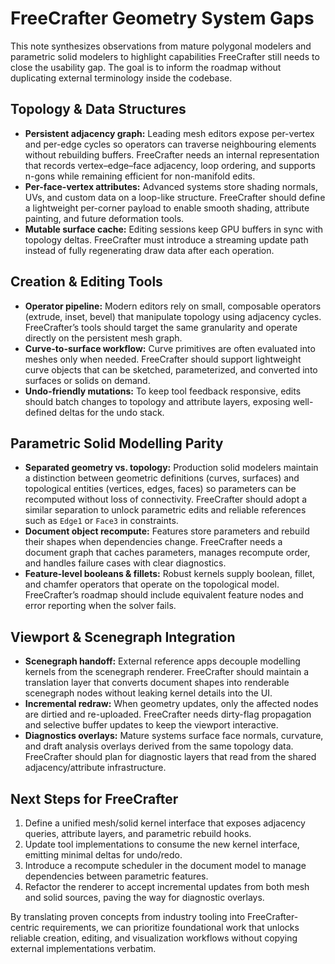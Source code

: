 # FreeCrafter Geometry System Gaps

This note synthesizes observations from mature polygonal modelers and parametric solid modelers to highlight capabilities FreeCrafter still needs to close the usability gap. The goal is to inform the roadmap without duplicating external terminology inside the codebase.

## Topology & Data Structures
- **Persistent adjacency graph:** Leading mesh editors expose per-vertex and per-edge cycles so operators can traverse neighbouring elements without rebuilding buffers. FreeCrafter needs an internal representation that records vertex–edge–face adjacency, loop ordering, and supports n-gons while remaining efficient for non-manifold edits.
- **Per-face-vertex attributes:** Advanced systems store shading normals, UVs, and custom data on a loop-like structure. FreeCrafter should define a lightweight per-corner payload to enable smooth shading, attribute painting, and future deformation tools.
- **Mutable surface cache:** Editing sessions keep GPU buffers in sync with topology deltas. FreeCrafter must introduce a streaming update path instead of fully regenerating draw data after each operation.

## Creation & Editing Tools
- **Operator pipeline:** Modern editors rely on small, composable operators (extrude, inset, bevel) that manipulate topology using adjacency cycles. FreeCrafter’s tools should target the same granularity and operate directly on the persistent mesh graph.
- **Curve-to-surface workflow:** Curve primitives are often evaluated into meshes only when needed. FreeCrafter should support lightweight curve objects that can be sketched, parameterized, and converted into surfaces or solids on demand.
- **Undo-friendly mutations:** To keep tool feedback responsive, edits should batch changes to topology and attribute layers, exposing well-defined deltas for the undo stack.

## Parametric Solid Modelling Parity
- **Separated geometry vs. topology:** Production solid modelers maintain a distinction between geometric definitions (curves, surfaces) and topological entities (vertices, edges, faces) so parameters can be recomputed without loss of connectivity. FreeCrafter should adopt a similar separation to unlock parametric edits and reliable references such as `Edge1` or `Face3` in constraints.
- **Document object recompute:** Features store parameters and rebuild their shapes when dependencies change. FreeCrafter needs a document graph that caches parameters, manages recompute order, and handles failure cases with clear diagnostics.
- **Feature-level booleans & fillets:** Robust kernels supply boolean, fillet, and chamfer operators that operate on the topological model. FreeCrafter’s roadmap should include equivalent feature nodes and error reporting when the solver fails.

## Viewport & Scenegraph Integration
- **Scenegraph handoff:** External reference apps decouple modelling kernels from the scenegraph renderer. FreeCrafter should maintain a translation layer that converts document shapes into renderable scenegraph nodes without leaking kernel details into the UI.
- **Incremental redraw:** When geometry updates, only the affected nodes are dirtied and re-uploaded. FreeCrafter needs dirty-flag propagation and selective buffer updates to keep the viewport interactive.
- **Diagnostics overlays:** Mature systems surface face normals, curvature, and draft analysis overlays derived from the same topology data. FreeCrafter should plan for diagnostic layers that read from the shared adjacency/attribute infrastructure.

## Next Steps for FreeCrafter
1. Define a unified mesh/solid kernel interface that exposes adjacency queries, attribute layers, and parametric rebuild hooks.
2. Update tool implementations to consume the new kernel interface, emitting minimal deltas for undo/redo.
3. Introduce a recompute scheduler in the document model to manage dependencies between parametric features.
4. Refactor the renderer to accept incremental updates from both mesh and solid sources, paving the way for diagnostic overlays.

By translating proven concepts from industry tooling into FreeCrafter-centric requirements, we can prioritize foundational work that unlocks reliable creation, editing, and visualization workflows without copying external implementations verbatim.
